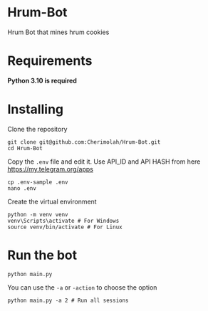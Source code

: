# Hrum-Bot
Hrum Bot that mines hrum cookies

# Requirements
**Python 3.10 is required**

# Installing
Clone the repository
```shell
git clone git@github.com:Cherimolah/Hrum-Bot.git
cd Hrum-Bot
```
Copy the `.env` file and edit it. Use API_ID and API HASH from here https://my.telegram.org/apps
```shell
cp .env-sample .env
nano .env
```
Create the virtual environment
```shell
python -m venv venv
venv\Scripts\activate # For Windows
source venv/bin/activate # For Linux
```

# Run the bot

```shell
python main.py
```
You can use the `-a` or `-action` to choose the option
```shell
python main.py -a 2 # Run all sessions
```


